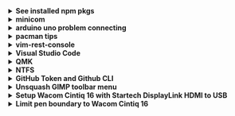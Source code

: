 <details>
   <summary>
   <strong>
      See installed npm pkgs
   </strong>

   </summary>

check globally installed npm packages:

```sh
npm list -g --depth 0
```

if see:

```sh
/usr/lib
∟-- (empty)
```

then just run:

```sh
npm list -g
```

[Determing which global packages need updating](https://docs.npmjs.com/updating-packages-downloaded-from-the-registry#determining-which-global-packages-need-updating)

```sh
npm outdated -g --depth=0
```

Update single package:

```sh
sudo npm update -g <package_name>
```

Updating all globally-installed packages:

```sh
sudo npm update -g
```

 </details>

<details>
<summary>
<strong>
minicom
</strong>

</summary>

To run:

```sh
sudo minicom -D /dev/ttyACM0
```

To stop, hit `CTRL-A` and then type `q`.

</details>

<details>
  <summary>
  <strong>
    arduino uno problem connecting
  </strong>

  </summary>

check which port arduino uno is connected to and change
permissions with:

```sh
sudo chmod 666 /dev/ttyACM0
```

(`ttyACM0` is just an example port)

</details>

<details>
  <summary>
   <strong>pacman tips</strong>
  </summary>
  <ul>
   <li>
     installed packages using pacman are in 
     <code>/var/lib/pacman/local</code>
   </li>
   <li>

To [Remove unused packages (orphans)](<https://wiki.archlinux.org/title/Pacman/Tips_and_tricks#Removing_unused_packages_(orphans)>) run:

```sh
sudo pacman -Qtdq | sudo pacman -Rns -
```

When there are no more orphans, the following will show:

```sh
error: argument '-' specified with empty stdin
```

   </li>
   <li>

For [Cleaning the package cache](https://wiki.archlinux.org/title/Pacman#Cleaning_the_package_cache) run:

I usually run the following to retain only one past version
and free more space:

```sh
paccache -rk1
```

this will retain the most recent 3 versions:

```sh
paccache -r
```

   </li>
  </ul>
</details>

<details>
  <summary><strong>vim-rest-console</strong></summary>

Name file with `.rest`, e.g., `request.rest`.

Comments can be made with `#` or `//`. Below is example:

```sh
// Example for requests.rest

# List all messages
http://localhost:3000
GET /messages

# Create a new message
http://localhost:3000
Content-Type: application/json
POST /messages

# Get a specific message by id
http://localhost:3000
GET /messages/123
```

To run, put cursor on line with `http://...` or `GET` or `POST`,
etc and hit `<cntl>j`, the default trigger key.

Look at terminal with running server to see output (if any)

For more info, like configurations, see [vim-rest-console docs](https://github.com/diepm/vim-rest-console/blob/master/doc/vim-rest-console.txt).

</details>

<details>
  <summary><strong>Visual Studio Code</strong></summary>

To edit `settings.json`:

```sh
cd ~/.config/Code/User
```

</details>

<details>
  <summary><strong>QMK</strong></summary>

Refer to [QMK Setup](https://docs.qmk.fm/#/newbs_getting_started) page.

Do the following from home directory. I kept getting errors/warnings about
no `bin/qmk` when I tried cloning my qmk github repo. With `qmk setup` run
from home directory, it asks to clone `qmk_firmware` repo to home
directory (which I eventually did and the following worked.
The docs do show how to clone it to another location, didn't look into it
though).

Follow `Linux/WSL` > `Arch / Manjaro` for setup and testing setup:

```sh
sudo pacman --needed --noconfirm -S git python-pip libffi
sudo pacman -S qmk
qmk setup
qmk compile -kb crkbd -km default
```

Configure build environment to be able to just run `qmk compile` and
`qmk flash` without adding `-kb` and `-km`:

```sh
qmk config user.keyboard=crkbd
qmk config user.keymap=justin0979
qmk compile
```

</details>

<details>
  <summary><strong>NTFS</strong></summary>

If connect usb with

```sh
sudo mount /dev/sda1 /mnt/usbstick
```

or

```sh
sudo mount -t ntfs3 /dev/sda1 /mnt/usbstick
```

or just plug in and get something like:

```sh
mount: /mnt: unknown filesystem type 'ntfs'
```

Install `ntfs-3g`:

```sh
sudo pacman -S ntfs-3g
```

My current kernel is `5.10.87-1-lts`, and according to
[NTFS](https://wiki.archlinux.org/title/NTFS)
you need to have kernal >= `5.15`

</details>

<details>
  <summary><strong>GitHub Token and Github CLI</strong></summary>

When attempting to access a repo and get a message saying that a password has expired and to use a token,
go to GitHub docs [Creating a personal access token](https://docs.github.com/en/authentication/keeping-your-account-and-data-secure/creating-a-personal-access-token)
and follow the instructions.

Basically, go to `Settings > <> Developer settings > Personal access tokens`<br />
From there, either click on an expired token to regenerate it, or generate a new one.

To not have to enter credentials for each commit, follow [Github CLI](https://docs.github.com/en/get-started/getting-started-with-git/caching-your-github-credentials-in-git)

To install `gh` on arch linux:

```sh
sudo pacman -S github-cli
```

Then run `gh auth login`<br />

There will be a series of questions that follows, for example:

```sh
? What account do you want to log into? Github.com
? What is your preferred protocol for Git operation? SSH
? Upload your SSH public key to your Github accound? /path/to/key
? How wouild you like to authenticate Github CLI? Paste an authentication token
Tip: you can generate a Personal Access Token here https://github.com/settings/tokens
Then minimum required scopes are 'repo', 'read:org', 'admin:public_key'.
? Paste your authentication token: ***********
- gh config set -h github.com git_protocol ssh
✓ Configured git protocol
HTTP 422: Validation Failed (https://api.github.com/user/keys)
key is already in use
```

If credentials are still required, check that the repo was cloned from SSH.

</details>

<details>
  <summary><strong>Unsquash GIMP toolbar menu</strong></summary>

Go to `Edit --> Preferences --> Interface ->> Toolbox`, then uncheck `Use tool groups`
, then click `OK`

</details>

<details>
<summary><strong>Setup Wacom Cintiq 16 with Startech DisplayLink HDMI to USB</strong></summary>

Referenced [DisplayLink](https://wiki.archlinux.org/title/DisplayLink), specifically section 1.2.

- [evdi](https://aur.archlinux.org/packages/evdi)
- [displaylink](https://aur.archlinux.org/packages/displaylink)

Then enabling `displaylink.service`:

```sh
sudo systemctl enable displaylink.service
```

Next, make `20-evda.conf`:

```sh
sudo vim /etc/X11/xorg.conf.d/20-evda.conf
```

Inside `20-evda.conf`:

```sh
Section "OutputClass"
  Identifier "DisplayLink"
  MatchDriver "evdi"
  Driver "modesetting"
  Option "AccelMethod" "none"
EndSection
```

and then I went ahead and rebooted.

** I think that I followed this next parts of the docs, can't remember, if it doesn't work, then try them **

After reboot, run:

```sh
xrandr --listproviders
```

output:

```sh
Providers: number : 2
Provider 0: id: 0x49 cap: 0xb, Source Output, ...
```

Then run:

```sh
xrandr --setprovideroutputsource 1 0
```

</details>

<details>
  <summary><strong>Limit pen boundary to Wacom Cintiq 16</strong></summary>

First, put Wacom pen nib and eraser close to the Wacom tablet so inputs will register.<br />
Then, get inputs' ids:

```sh
xinput
```

Output will be something like:

```sh
Wacom Cintiq 16 Pen Pen (0x1781901d)     id=12
Wacom Cintiq 16 Pen Eraser (0x1781901d)  id=13
```

Each id might change on each boot.

Next, get the monitors:

```sh
xrandr
```

Output will be something like:

```sh
Screen 0: minimum 320 x 200, current 3841 x 2160, maximum 16384 x 16384
DVI-I-1 disconnected (normal left inverted right x axis y axis)
HDMI-1 connected primary 1920x1080+1+1080 (normal inverted ....)
  1920x1080    60.00*+ 59.96  ...
  ...
VGA-1 connected ...
  ...
DVI-I-1-2 connected ...
  ...
```

Finally, set pen and eraser to Wacom device with command format:

```sh
xinput map-to-output [ID] [monitor]
```

e.g.,

```sh
xinput map-to-output 12 DVI-I-1-2
xinput map-to-output 13 DVI-I-1-2
```

</details>

